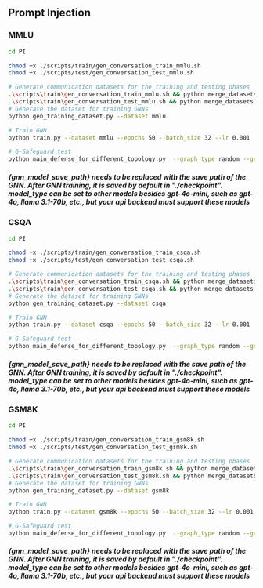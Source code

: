 ## Prompt Injection

### MMLU

```bash
cd PI

chmod +x ./scripts/train/gen_conversation_train_mmlu.sh
chmod +x ./scripts/test/gen_conversation_test_mmlu.sh

# Generate communication datasets for the training and testing phases
.\scripts\train\gen_conversation_train_mmlu.sh && python merge_datasets.py --phase train --dataset mmlu
.\scripts\train\gen_conversation_test_mmlu.sh && python merge_datasets.py --phase test --dataset mmlu
# Generate the dataset for training GNNs
python gen_training_dataset.py --dataset mmlu

# Train GNN
python train.py --dataset mmlu --epochs 50 --batch_size 32 --lr 0.001

# G-Safeguard test
python main_defense_for_different_topology.py  --graph_type random --gnn_checkpoint_path {gnn_model_save_path} --model_type gpt-4o-mini --dataset mmlu --samples 60
```
##### {gnn_model_save_path} needs to be replaced with the save path of the GNN. After GNN training, it is saved by default in "./checkpoint". model_type can be set to other models besides gpt-4o-mini, such as gpt-4o, llama 3.1-70b, etc., but your api backend must support these models


### CSQA
```bash
cd PI

chmod +x ./scripts/train/gen_conversation_train_csqa.sh
chmod +x ./scripts/test/gen_conversation_test_csqa.sh

# Generate communication datasets for the training and testing phases
.\scripts\train\gen_conversation_train_csqa.sh && python merge_datasets.py --phase train --dataset csqa
.\scripts\train\gen_conversation_test_csqa.sh && python merge_datasets.py --phase test --dataset csqa
# Generate the dataset for training GNNs
python gen_training_dataset.py --dataset csqa

# Train GNN
python train.py --dataset csqa --epochs 50 --batch_size 32 --lr 0.001

# G-Safeguard test
python main_defense_for_different_topology.py  --graph_type random --gnn_checkpoint_path {gnn_model_save_path} --model_type gpt-4o-mini --dataset csqa --samples 60
```
##### {gnn_model_save_path} needs to be replaced with the save path of the GNN. After GNN training, it is saved by default in "./checkpoint". model_type can be set to other models besides gpt-4o-mini, such as gpt-4o, llama 3.1-70b, etc., but your api backend must support these models


### GSM8K

```bash
cd PI

chmod +x ./scripts/train/gen_conversation_train_gsm8k.sh
chmod +x ./scripts/test/gen_conversation_test_gsm8k.sh

# Generate communication datasets for the training and testing phases
.\scripts\train\gen_conversation_train_gsm8k.sh && python merge_datasets.py --phase train --dataset gsm8k
.\scripts\train\gen_conversation_test_gsm8k.sh && python merge_datasets.py --phase test --dataset gsm8k
# Generate the dataset for training GNNs
python gen_training_dataset.py --dataset gsm8k

# Train GNN
python train.py --dataset gsm8k --epochs 50 --batch_size 32 --lr 0.001

# G-Safeguard test
python main_defense_for_different_topology.py  --graph_type random --gnn_checkpoint_path {gnn_model_save_path} --model_type gpt-4o-mini --dataset gsm8k --samples 60
```
##### {gnn_model_save_path} needs to be replaced with the save path of the GNN. After GNN training, it is saved by default in "./checkpoint". model_type can be set to other models besides gpt-4o-mini, such as gpt-4o, llama 3.1-70b, etc., but your api backend must support these models
